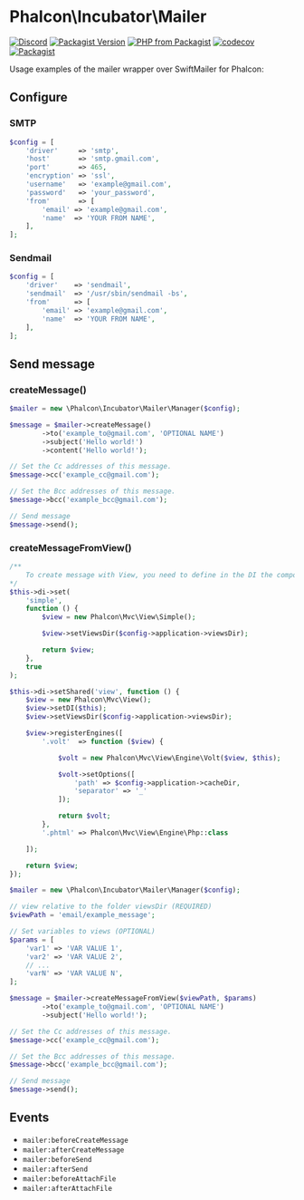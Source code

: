 # Phalcon\Incubator\Mailer

[![Discord](https://img.shields.io/discord/310910488152375297?label=Discord)](http://phalcon.io/discord)
[![Packagist Version](https://img.shields.io/packagist/v/phalcon/incubator-mailer)](https://packagist.org/packages/phalcon/incubator-mailer)
[![PHP from Packagist](https://img.shields.io/packagist/php-v/phalcon/incubator-mailer)](https://packagist.org/packages/phalcon/incubator-mailer)
[![codecov](https://codecov.io/gh/phalcon/incubator-mailer/branch/master/graph/badge.svg)](https://codecov.io/gh/phalcon/incubator-mailer)
[![Packagist](https://img.shields.io/packagist/dd/phalcon/incubator-mailer)](https://packagist.org/packages/phalcon/incubator-mailer/stats)

Usage examples of the mailer wrapper over SwiftMailer for Phalcon:

## Configure
### SMTP

```php
$config = [
    'driver'     => 'smtp',
    'host'       => 'smtp.gmail.com',
    'port'       => 465,
    'encryption' => 'ssl',
    'username'   => 'example@gmail.com',
    'password'   => 'your_password',
    'from'       => [
        'email' => 'example@gmail.com',
        'name'  => 'YOUR FROM NAME',
    ],
];

```

### Sendmail

```php
$config = [
    'driver'    => 'sendmail',
    'sendmail'  => '/usr/sbin/sendmail -bs',
    'from'      => [
        'email' => 'example@gmail.com',
        'name'  => 'YOUR FROM NAME',
    ],
];
```

## Send message

### createMessage()

```php
$mailer = new \Phalcon\Incubator\Mailer\Manager($config);

$message = $mailer->createMessage()
        ->to('example_to@gmail.com', 'OPTIONAL NAME')
        ->subject('Hello world!')
        ->content('Hello world!');

// Set the Cc addresses of this message.
$message->cc('example_cc@gmail.com');

// Set the Bcc addresses of this message.
$message->bcc('example_bcc@gmail.com');

// Send message
$message->send();
```

### createMessageFromView()
```php
/**
    To create message with View, you need to define in the DI the component simple View. 
*/
$this->di->set(
    'simple',
    function () {
        $view = new Phalcon\Mvc\View\Simple();

        $view->setViewsDir($config->application->viewsDir);

        return $view;
    },
    true
);

$this->di->setShared('view', function () {
    $view = new Phalcon\Mvc\View();
    $view->setDI($this);
    $view->setViewsDir($config->application->viewsDir);

    $view->registerEngines([
        '.volt'  => function ($view) {

            $volt = new Phalcon\Mvc\View\Engine\Volt($view, $this);

            $volt->setOptions([
                'path' => $config->application->cacheDir,
                'separator' => '_'
            ]);

            return $volt;
        },
        '.phtml' => Phalcon\Mvc\View\Engine\Php::class

    ]);

    return $view;
});

$mailer = new \Phalcon\Incubator\Mailer\Manager($config);

// view relative to the folder viewsDir (REQUIRED)
$viewPath = 'email/example_message';

// Set variables to views (OPTIONAL)
$params = [ 
    'var1' => 'VAR VALUE 1',
    'var2' => 'VAR VALUE 2',
    // ...
    'varN' => 'VAR VALUE N',
];

$message = $mailer->createMessageFromView($viewPath, $params)
        ->to('example_to@gmail.com', 'OPTIONAL NAME')
        ->subject('Hello world!');

// Set the Cc addresses of this message.
$message->cc('example_cc@gmail.com');

// Set the Bcc addresses of this message.
$message->bcc('example_bcc@gmail.com');

// Send message
$message->send();
```


## Events
- `mailer:beforeCreateMessage`
- `mailer:afterCreateMessage`
- `mailer:beforeSend`
- `mailer:afterSend`
- `mailer:beforeAttachFile`
- `mailer:afterAttachFile`
